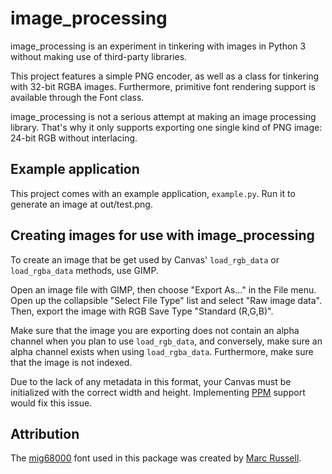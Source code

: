 # image_processing

image_processing is an experiment in tinkering with images in Python 3 without making use of third-party libraries.
 
This project features a simple PNG encoder, as well as a class for tinkering with 32-bit RGBA images.
Furthermore, primitive font rendering support is available through the Font class. 

image_processing is not a serious attempt at making an image processing library. That's why it only supports 
exporting one single kind of PNG image: 24-bit RGB without interlacing.


## Example application

This project comes with an example application, `example.py`.  Run it to generate an image at out/test.png.


## Creating images for use with image_processing

To create an image that be get used by Canvas' `load_rgb_data` or `load_rgba_data` methods, use GIMP.

Open an image file with GIMP, then choose "Export As..." in the File menu. Open up the collapsible "Select File Type"
list and select "Raw image data". Then, export the image with RGB Save Type "Standard (R,G,B)".

Make sure that the image you are exporting does not contain an alpha channel when you plan to use `load_rgb_data`,
and conversely, make sure an alpha channel exists when using `load_rgba_data`. Furthermore, make sure that the image 
is not indexed. 

Due to the lack of any metadata in this format, your Canvas must be initialized with the correct width and height.
Implementing [PPM](http://en.wikipedia.org/wiki/Netpbm_format#PPM_example) support would fix this issue.


## Attribution 

The [mig68000][bfp] font used in this package was created by [Marc Russell][pix].

[bfp]: http://opengameart.org/content/bitmap-font-pack
[pix]: http://www.spicypixel.net